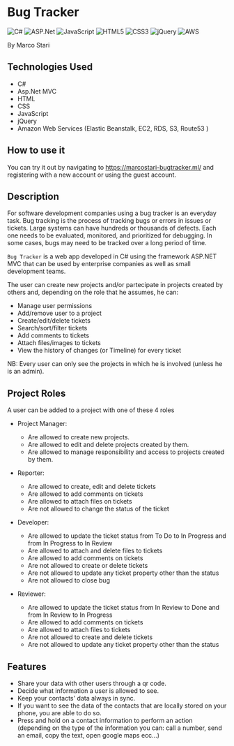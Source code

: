 # Bug Tracker

![C#](https://img.shields.io/badge/c%23-%23239120.svg?style=for-the-badge&logo=c-sharp&logoColor=white)
![ASP.Net](https://img.shields.io/badge/.NET-5C2D91?style=for-the-badge&logo=.net&logoColor=white)
![JavaScript](https://img.shields.io/badge/javascript-%23323330.svg?style=for-the-badge&logo=javascript&logoColor=%23F7DF1E)
![HTML5](https://img.shields.io/badge/html5-%23E34F26.svg?style=for-the-badge&logo=html5&logoColor=white)
![CSS3](https://img.shields.io/badge/css3-%231572B6.svg?style=for-the-badge&logo=css3&logoColor=white)
![jQuery](https://img.shields.io/badge/jquery%20-%230769AD.svg?&style=for-the-badge&logo=jquery&logoColor=white)
![AWS](https://img.shields.io/badge/AWS%20-%23FF9900.svg?&style=for-the-badge&logo=amazon-aws&logoColor=white)

By Marco Stari

## Technologies Used

- C#
- Asp.Net MVC
- HTML
- CSS
- JavaScript
- jQuery
- Amazon Web Services (Elastic Beanstalk, EC2, RDS, S3, Route53 )

## How to use it

You can try it out by navigating to https://marcostari-bugtracker.ml/ and registering with a new account or using the guest account.

## Description

For software development companies using a bug tracker is an everyday task. Bug tracking is the process of tracking bugs or errors in issues or tickets. Large systems can have hundreds or thousands of defects. Each one needs to be evaluated, monitored, and prioritized for debugging. In some cases, bugs may need to be tracked over a long period of time.

`Bug Tracker` is a web app developed in C# using the framework ASP.NET MVC that can be used by enterprise companies as well as small development teams.

The user can create new projects and/or partecipate in projects created by others and, depending on the role that he assumes, he can:

- Manage user permissions
- Add/remove user to a project
- Create/edit/delete tickets
- Search/sort/filter tickets
- Add comments to tickets
- Attach files/images to tickets
- View the history of changes (or Timeline) for every ticket

NB: Every user can only see the projects in which he is involved (unless he is an admin).

## Project Roles

A user can be added to a project with one of these 4 roles

- Project Manager:

  - Are allowed to create new projects.
  - Are allowed to edit and delete projects created by them.
  - Are allowed to manage responsibility and access to projects created by them.

- Reporter:

  - Are allowed to create, edit and delete tickets
  - Are allowed to add comments on tickets
  - Are allowed to attach files on tickets
  - Are not allowed to change the status of the ticket

- Developer:

  - Are allowed to update the ticket status from To Do to In Progress and from In Progress to In Review
  - Are allowed to attach and delete files to tickets
  - Are allowed to add comments on tickets
  - Are not allowed to create or delete tickets
  - Are not allowed to update any ticket property other than the status
  - Are not allowed to close bug

- Reviewer:

  - Are allowed to update the ticket status from In Review to Done and from In Review to In Progress
  - Are allowed to add comments on tickets
  - Are allowed to attach files to tickets
  - Are not allowed to create and delete tickets
  - Are not allowed to update any ticket property other than the status

## Features

- Share your data with other users through a qr code.
- Decide what information a user is allowed to see.
- Keep your contacts' data always in sync.
- If you want to see the data of the contacts that are locally stored on your phone, you are able to do so.
- Press and hold on a contact information to perform an action (depending on the type of the information you can: call a number, send an email, copy the text, open google maps ecc...)
